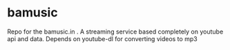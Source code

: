 # bamusic
Repo for the bamusic.in . A streaming service based completely on youtube api and data. Depends on youtube-dl for converting videos to mp3
